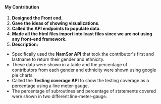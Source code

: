 #### My Contribution
1. **Designed the Front end.** 
2. **Gave the ideas of showing visualizations.** 
3. **Called the API endpoints to populate data.** 
4. **Made all the html files import into least files since we are not using any front-end framework.** 
5. **Description:**
* Specifically used the **NamSor API** that took the contributor's first and lastname to return their gender and ethnicity. 
* These data were shown in a table and the percentage of contributors from each gender and ethnicity were shown using google pie charts.
* Called the **Testing coverage API** to show the testing coverage as a percentage using a line meter-gauge.
* The percentage of subroutines and percentage of statements covered were shown in two different line-meter-gauge.
